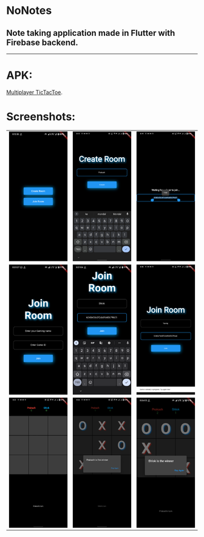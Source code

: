 # NoNotes

## Note taking application made in Flutter with Firebase backend. <br>

***
# APK: 
[Multiplayer TicTacToe](https://github.com/ShlokBharadwaj/multiplayer-tic-tac-toe/releases/tag/v1.0.0).


# Screenshots: <br>
<table style={border: "none"}>
<tr>
<td><img src="assets/screenshots/homescreen_redmi.png" alt="Game Homescreen"></td>
<td><img src="assets/screenshots/create_room_name.png" alt="Game room creation screen"></td>
<td><img src="assets/screenshots/create_room_copy_id.png" alt="Copy Game Id and send to friend"></td>
</tr>

<tr>
<td><img src="assets/screenshots/join_room.png" alt="Join room screen"></td>
<td><img src="assets/screenshots/join_room_id_name.png" alt="Join room crediantials from friend"></td>
<td><img src="assets/screenshots/already_2_players.png" alt="No more than 2 players can join"></td>
</tr>

<tr>
<td><img src="assets/screenshots/host_tictactoe.png" alt="One who creates the room starts the game"></td>
<td><img src="assets/screenshots/host_win.png" alt="Host winner"></td>
<td><img src="assets/screenshots/winner_tictactoe.png" alt="Friend winner"></td>
</tr>

</table>